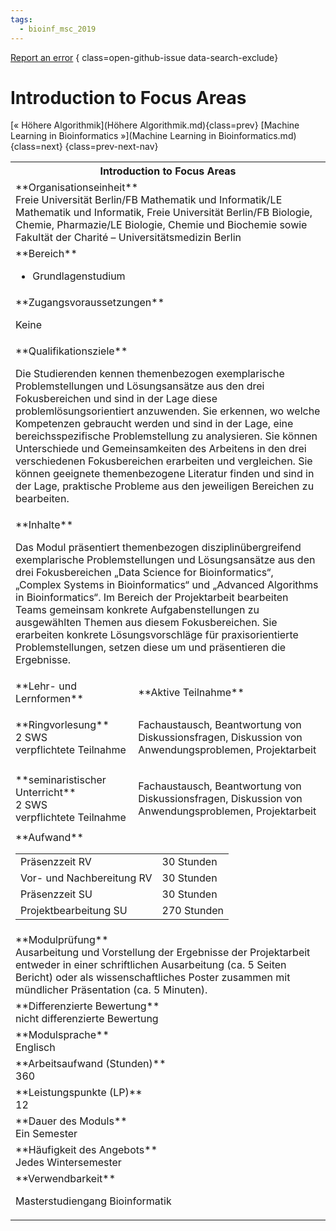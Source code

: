 ```yaml
---
tags:
  - bioinf_msc_2019
---
```

[Report an error](https://github.com/SGSSGene/FUB-SUP/issues/new?title=Error%20in%20%22Introduction%20to%20Focus%20Areas%22&body=There%20seems%20to%20be%20an%20error%20in%20module%20%22Introduction%20to%20Focus%20Areas%22%2E%0A%0A%3CDescribe%20here%20a%20slightly%20more%20detailed%20description%20of%20what%20is%20wrong%3E&labels=bug)
{ class=open-github-issue data-search-exclude}

# Introduction to Focus Areas

[« Höhere Algorithmik](Höhere Algorithmik.md){class=prev}
[Machine Learning in Bioinformatics »](Machine Learning in Bioinformatics.md){class=next}
{class=prev-next-nav}

<table markdown id="moduledesc">
<tr markdown class="moduledesc_head"><th colspan="2">Introduction to Focus Areas </th></tr>
<tr markdown><td colspan="2">**Organisationseinheit**   <br>Freie Universität Berlin/FB Mathematik und Informatik/LE Mathematik und Informatik, Freie Universität Berlin/FB Biologie, Chemie, Pharmazie/LE Biologie, Chemie und Biochemie sowie Fakultät der Charité – Universitätsmedizin Berlin</td></tr>

<tr markdown><td colspan="2">**Bereich**<br>


- Grundlagenstudium

</td></tr>

<tr markdown><td colspan="2">**Zugangsvoraussetzungen** <br>

Keine


</td></tr>
<tr markdown><td colspan="2">**Qualifikationsziele**    <br>

Die Studierenden kennen themenbezogen exemplarische Problemstellungen und
Lösungsansätze aus den drei Fokusbereichen und sind in der Lage diese
problemlösungsorientiert anzuwenden. Sie erkennen, wo welche Kompetenzen
gebraucht werden und sind in der Lage, eine bereichsspezifische
Problemstellung zu analysieren. Sie können Unterschiede und Gemeinsamkeiten
des Arbeitens in den drei verschiedenen Fokusbereichen erarbeiten und
vergleichen. Sie können geeignete themenbezogene Literatur finden und sind
in der Lage, praktische Probleme aus den jeweiligen Bereichen zu bearbeiten.


</td></tr>
<tr markdown><td colspan="2">**Inhalte**                <br>

Das Modul präsentiert themenbezogen disziplinübergreifend exemplarische
Problemstellungen und Lösungsansätze aus den drei Fokusbereichen „Data
Science for Bioinformatics“, „Complex Systems in Bioinformatics“ und
„Advanced Algorithms in Bioinformatics“. Im Bereich der Projektarbeit
bearbeiten Teams gemeinsam konkrete Aufgabenstellungen zu ausgewählten
Themen aus diesem Fokusbereichen. Sie erarbeiten konkrete Lösungsvorschläge
für praxisorientierte Problemstellungen, setzen diese um und präsentieren
die Ergebnisse.


</td></tr>

<tr markdown><td>**Lehr- und Lernformen**</td><td>**Aktive Teilnahme**</td></tr>
<tr markdown><td> **Ringvorlesung** <br>2 SWS <br> verpflichtete Teilnahme</td><td>

Fachaustausch, Beantwortung von Diskussionsfragen, Diskussion von Anwendungsproblemen, Projektarbeit
</td></tr>
<tr markdown><td> **seminaristischer Unterricht** <br>2 SWS <br> verpflichtete Teilnahme</td><td>

Fachaustausch, Beantwortung von Diskussionsfragen, Diskussion von Anwendungsproblemen, Projektarbeit
</td></tr>
<tr markdown><td colspan="2">**Aufwand**                <br>
<table class="aufwand_table">
<tr><td>Präsenzzeit RV</td><td>30 Stunden</td></tr>
<tr><td>Vor- und Nachbereitung RV</td><td>30 Stunden</td></tr>
<tr><td>Präsenzzeit SU</td><td>30 Stunden</td></tr>
<tr><td>Projektbearbeitung SU</td><td>270 Stunden</td></tr>
</table>

</td></tr>
<tr markdown><td colspan="2">**Modulprüfung**             <br>Ausarbeitung und Vorstellung der Ergebnisse der Projektarbeit entweder in
einer schriftlichen Ausarbeitung (ca. 5 Seiten Bericht) oder als
wissenschaftliches Poster zusammen mit mündlicher Präsentation (ca. 5
Minuten).


</td></tr>
<tr markdown><td colspan="2">**Differenzierte Bewertung** <br>nicht differenzierte Bewertung

</td></tr>
<tr markdown><td colspan="2">**Modulsprache**             <br>Englisch</td></tr>
<tr markdown><td colspan="2">**Arbeitsaufwand (Stunden)** <br>360</td></tr>
<tr markdown><td colspan="2">**Leistungspunkte (LP)**     <br>12</td></tr>
<tr markdown><td colspan="2">**Dauer des Moduls**         <br>Ein Semester</td></tr>
<tr markdown><td colspan="2">**Häufigkeit des Angebots**  <br>Jedes Wintersemester</td></tr>
<tr markdown><td colspan="2">**Verwendbarkeit**           <br>

Masterstudiengang Bioinformatik


</td></tr>

</table>
